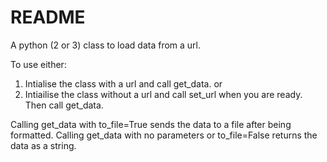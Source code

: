 # README

A python (2 or 3) class to load data from a url. 

To use either:
1) Intialise the class with a url and call get_data.
or 
2) Intiailise the class without a url and call set_url when you are ready. Then call get_data.

Calling get_data with to_file=True sends the data to a file after being formatted. Calling get_data with no parameters or to_file=False returns the data as a string.